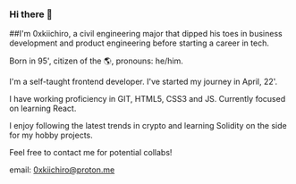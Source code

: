 ### Hi there 👋
##I'm 0xkiichiro, a civil engineering major that dipped his toes in business development and product engineering before starting a career in tech.

Born in 95', citizen of the 🌎, pronouns: he/him.

I'm a self-taught frontend developer. I've started my journey in April, 22'.

I have working proficiency in GIT, HTML5, CSS3 and JS. Currently focused on learning React.

I enjoy following the latest trends in crypto and learning Solidity on the side for my hobby projects.

Feel free to contact me for potential collabs!

email: 0xkiichiro@proton.me
